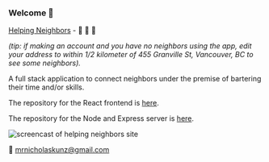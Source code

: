 ### Welcome 👋

[Helping Neighbors](https://www.helping-neighbors.nicholaskunz.com) - :couple: :hammer: :dizzy:

*(tip: if making an account and you have no neighbors using the app, edit your address to within 1/2 kilometer of *455 Granville St, Vancouver, BC* to see some neighbors).*

A full stack application to connect neighbors under the premise of bartering their time and/or skills. 

The repository for the React frontend is [here](https://www.github.com/ntkunz/helping_neighbors).

The repository for the Node and Express server is [here](https://www.github.com/ntkunz/hn_db).

![screencast of helping neighbors site](https://user-images.githubusercontent.com/33107555/233460679-af674c66-0b78-4ad7-a2e3-a20fb94c11af.gif)


:incoming_envelope: mrnicholaskunz@gmail.com


